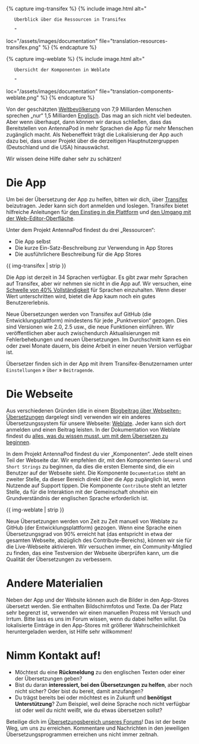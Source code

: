 {% capture img-transifex %} {% include image.html alt="

       Überblick über die Ressourcen in Transifex

       "

loc="/assets/images/documentation" file="translation-resources-transifex.png" %} {% endcapture %}

{% capture img-weblate %} {% include image.html alt="

       Übersicht der Komponenten in Weblate

       "

loc="/assets/images/documentation" file="translation-components-weblate.png" %} {% endcapture %}

Von der geschätzten [Weltbevölkerung](https://de.wikipedia.org/wiki/Weltbevölkerung) von 7,9 Milliarden Menschen sprechen „nur“ 1,5 Milliarden [Englisch](https://www.ethnologue.com/insights/ethnologue200/). Das mag an sich nicht viel bedeuten. Aber wenn überhaupt, dann können wir daraus schließen, dass das Bereitstellen von AntennaPod in mehr Sprachen die App für mehr Menschen zugänglich macht. Als Nebeneffekt trägt die Lokalisierung der App auch dazu bei, dass unser Projekt über die derzeitigen Hauptnutzergruppen (Deutschland und die USA) hinauswächst.

Wir wissen deine Hilfe daher sehr zu schätzen!

# Die App

Um bei der Übersetzung der App zu helfen, bitten wir dich, über [Transifex](https://www.transifex.com/antennapod/antennapod/) beizutragen. Jeder kann sich dort anmelden und loslegen. Transifex bietet hilfreiche Anleitungen für [den Einstieg in die Plattform](https://docs.transifex.com/getting-started-1/translators) und [den Umgang mit der Web-Editor-Oberfläche](https://docs.transifex.com/translation/translating-with-the-web-editor).

Unter dem Projekt AntennaPod findest du drei „Ressourcen“:

- Die App selbst
- Die kurze Ein-Satz-Beschreibung zur Verwendung in App Stores
- Die ausführlichere Beschreibung für die App Stores

{{ img-transifex | strip }}

Die App ist derzeit in 34 Sprachen verfügbar. Es gibt zwar mehr Sprachen auf Transifex, aber wir nehmen sie nicht in die App auf. Wir versuchen, eine [Schwelle von 40% Vollständigkeit](https://github.com/AntennaPod/AntennaPod/pull/4112) für Sprachen einzuhalten. Wenn dieser Wert unterschritten wird, bietet die App kaum noch ein gutes Benutzererlebnis.

Neue Übersetzungen werden von Transifex auf GitHub (die Entwicklungsplattform) mindestens für jede „Punktversion“ gezogen. Dies sind Versionen wie 2.0, 2.5 usw., die neue Funktionen einführen. Wir veröffentlichen aber auch zwischendurch Aktualisierungen mit Fehlerbehebungen und neuen Übersetzungen. Im Durchschnitt kann es ein oder zwei Monate dauern, bis deine Arbeit in einer neuen Version verfügbar ist.

Übersetzer finden sich in der App mit ihrem Transifex-Benutzernamen unter `Einstellungen` » `Über` » `Beitragende`.

# Die Webseite

Aus verschiedenen Gründen (die in einem [Blogbeitrag über Webseiten-Übersetzungen](/blog/2022/01/website-translations) dargelegt sind) verwenden wir ein anderes Übersetzungssystem für unsere Webseite: [Weblate](https://hosted.weblate.org/projects/antennapod/). Jeder kann sich dort anmelden und einen Beitrag leisten. In der Dokumentation von Weblate findest du [alles, was du wissen musst, um mit dem Übersetzen zu beginnen](https://docs.weblate.org/de/latest/user/translating.html).

In dem Projekt AntennaPod findest du vier „Komponenten“. Jede stellt einen Teil der Webseite dar. Wir empfehlen dir, mit den Komponenten `General` und `Short Strings` zu beginnen, da dies die ersten Elemente sind, die ein Benutzer auf der Webseite sieht. Die Komponente `Documentation` steht an zweiter Stelle, da dieser Bereich direkt über die App zugänglich ist, wenn Nutzende auf Support tippen. Die Komponente `Contribute` steht an letzter Stelle, da für die Interaktion mit der Gemeinschaft ohnehin ein Grundverständnis der englischen Sprache erforderlich ist.

{{ img-weblate | strip }}

Neue Übersetzungen werden von Zeit zu Zeit manuell von Weblate zu GitHub (der Entwicklungsplattform) gezogen. Wenn eine Sprache einen Übersetzungsgrad von 90% erreicht hat (das entspricht in etwa der gesamten Webseite, abzüglich des Contribute-Bereichs), können wir sie für die Live-Webseite aktivieren. Wir versuchen immer, ein Community-Mitglied zu finden, das eine Testversion der Webseite überprüfen kann, um die Qualität der Übersetzungen zu verbessern.

# Andere Materialien

Neben der App und der Website können auch die Bilder in den App-Stores übersetzt werden. Sie enthalten Bildschirmfotos und Texte. Da der Platz sehr begrenzt ist, verwenden wir einen manuellen Prozess mit Versuch und Irrtum. Bitte lass es uns im Forum wissen, wenn du dabei helfen willst. Da lokalisierte Einträge in den App-Stores mit größerer Wahrscheinlichkeit heruntergeladen werden, ist Hilfe sehr willkommen!

# Nimm Kontakt auf!

* Möchtest du eine **Rückmeldung** zu den englischen Texten oder einer der Übersetzungen geben?
* Bist du daran **interessiert, bei den Übersetzungen zu helfen**, aber noch nicht sicher? Oder bist du bereit, damit anzufangen?
* Du trägst bereits bei oder möchtest es in Zukunft und **benötigst Unterstützung**? Zum Beispiel, weil deine Sprache noch nicht verfügbar ist oder weil du nicht weißt, wie du etwas übersetzen sollst?

Beteilige dich im [Übersetzungsbereich unseres Forums](https://forum.antennapod.org/c/translations/11)! Das ist der beste Weg, um uns zu erreichen. Kommentare und Nachrichten in den jeweiligen Übersetzungsprogrammen erreichen uns nicht immer zeitnah.
